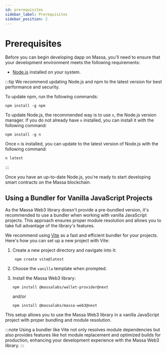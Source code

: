 ```yaml
---
id: prerequisites
sidebar_label: Prerequisites
sidebar_position: 2
---
```


# Prerequisites

Before you can begin developing dapp on Massa, you'll need to ensure that your development environment meets the following requirements:

- [Node.js](https://nodejs.org/en/) installed on your system.

:::tip
We recommend updating Node.js and npm to the latest version for best performance and security.

To update npm, run the following commands:

```shell
npm install -g npm
```

To update Node.js, the recommended way is to use `n`, the Node.js version manager.
If you do not already have `n` installed, you can install it with the following command:

```shell
npm install -g n
```

Once `n` is installed, you can update to the latest version of Node.js with the following command:

```shell
n latest
```

:::

Once you have an up-to-date Node.js, you're ready to start developing smart contracts on the Massa blockchain.

## Using a Bundler for Vanilla JavaScript Projects

As the Massa Web3 library doesn't provide a pre-bundled version, it's recommended to use a bundler when working with vanilla JavaScript projects. This approach ensures proper module resolution and allows you to take full advantage of the library's features.

We recommend using [Vite](https://vitejs.dev/) as a fast and efficient bundler for your projects. Here's how you can set up a new project with Vite:

1. Create a new project directory and navigate into it:

   ```shell
    npm create vite@latest
   ```

2. Choose the `vanilla` template when prompted.

3. Install the Massa Web3 library:
   ```shell
   npm install @massalabs/wallet-provider@next
   ```
   and/or
   ```shell
   npm install @massalabs/massa-web3@next
   ```

This setup allows you to use the Massa Web3 library in a vanilla JavaScript project with proper bundling and module resolution.

:::note
Using a bundler like Vite not only resolves module dependencies but also provides features like hot module replacement and optimized builds for production, enhancing your development experience with the Massa Web3 library.
:::

